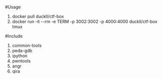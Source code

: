 #Usage

1. docker pull duckll/ctf-box
1. docker run -it --rm -e TERM -p 3002:3002 -p 4000:4000 duckll/ctf-box tmux

#Include

1. common-tools
1. peda-gdb
1. ipython
1. pwntools
1. angr
1. qira
